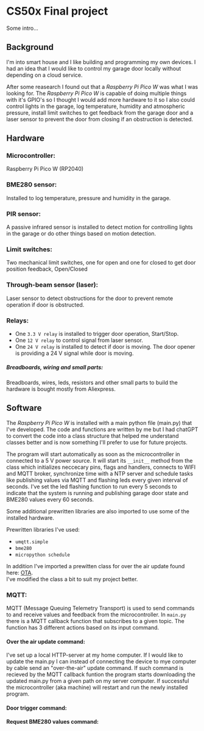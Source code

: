 # CS50x Final project
Some intro...

## Background
I'm into smart house and I like building and programming my own devices.
I had an idea that I would like to control my garage door locally without depending on a cloud service.

After some reasearch I found out that a _Raspberry Pi Pico W_ was what I was looking for.
The _Raspberry Pi Pico W_ is capable of doing multiple things with it's GPIO's so I thought I would add more hardware to it
so I also could control lights in the garage, log temperature, humidity and atmospheric pressure, install limit switches to get
feedback from the garage door and a laser sensor to prevent the door from closing if an obstruction is detected.


## Hardware

### Microcontroller:
Raspberry Pi Pico W (RP2040)

### BME280 sensor:
Installed to log temperature, pressure and humidity in the garage.

### PIR sensor:
A passive infrared sensor is installed to detect motion for controlling lights in the garage or do other things based on motion detection.

### Limit switches:
Two mechanical limit switches, one for open and one for closed to get door position feedback, Open/Closed

### Through-beam sensor (laser):
Laser sensor to detect obstructions for the door to prevent remote operation if door is obstructed.

### Relays:
- One ```3.3 V relay``` is installed to trigger door operation, Start/Stop.
- One ```12 V relay``` to control signal from laser sensor.
- One ```24 V relay``` is installed to detect if door is moving. The door opener is providing a 24 V signal while door is moving.

##### Breadboards, wiring and small parts:
Breadboards, wires, leds, resistors and other small parts to build the hardware is bought mostly from Aliexpress.


## Software
The _Raspberry Pi Pico W_ is installed with a main python file (main.py) that I've developed.
The code and functions are written by me but I had chatGPT to convert the code into a class structure that helped me understand classes better
and is now something I'll prefer to use for future projects. <br>

The program will start automatically as soon as the microcontroller in connected to a 5 V power source.
It will start its ```__init__``` method from the class which initializes neccecary pins, flags and handlers, connects to WIFI and MQTT broker, synchronize time with a NTP server
and schedule tasks like publishing values via MQTT and flashing leds every given interval of seconds.
I've set the led flashing function to run every 5 seconds to indicate that the system is running and publishing garage door state and BME280 values every 60 seconds.

Some additional prewritten libraries are also imported to use some of the installed hardware.

Prewritten libraries I've used:
- ```umqtt.simple```
- ```bme280```
- ```micropython schedule```

In addition I've imported a prewitten class for over the air update found here: [OTA](https://github.com/kevinmcaleer/ota). <br>
I've modified the class a bit to suit my project better.

### MQTT:
MQTT (Message Queuing Telemetry Transport) is used to send commands to and receive values and feedback from the microcontroller.
In ```main.py``` there is a MQTT callback function that subscribes to a given topic. The function has 3 different actions based on its input command.

#### Over the air update command:
I've set up a local HTTP-server at my home computer. If I would like to update the main.py I can instead of connecting the device to mye computer by cable send an "over-the-air" update command.
If such command is recieved by the MQTT callback funtion the program starts downloading the updated main.py from a given path on my server computer.
If successful the microcontroller (aka machine) will restart and run the newly installed program.



#### Door trigger command:

#### Request BME280 values command:



